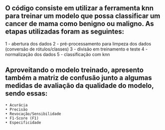 ## O código consiste em utilizar a ferramenta knn para treinar um modelo que possa classificar um cancer de mama como benigno ou maligno. As etapas utilizadas foram as seguintes:
1 - abertura dos dados
2 - pré-processamento para limpeza dos dados (conversão de rótulos/classes)
3 - divisão em treinamento e teste
4 - normalização dos dados
5 - classificação com knn

## Aproveitando o modelo treinado, apresento também a matriz de confusão junto a algumas medidas de avaliação da qualidade do modelo, sendo essas:
    • Acurácia
    • Precisão 
    • Revocação/Sensibilidade
    • F1-Score (F1)
    • Especificidade